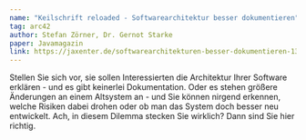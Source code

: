 ```yaml
---
name: "Keilschrift reloaded - Softwarearchitektur besser dokumentieren"
tag: arc42
author: Stefan Zörner, Dr. Gernot Starke
paper: Javamagazin
link: https://jaxenter.de/softwarearchitekturen-besser-dokumentieren-13617
---
```

Stellen Sie sich vor, sie sollen Interessierten die Architektur Ihrer Software erklären - 
und es gibt keinerlei Dokumentation. Oder es stehen größere Änderungen an einem Altsystem an - 
und Sie können nirgend erkennen, welche Risiken dabei drohen oder ob man das System doch besser neu entwickelt.
Ach, in diesem Dilemma stecken Sie wirklich?
Dann sind Sie hier richtig.